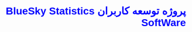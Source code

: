 <h1>
<p dir = "rtl", style = "color:blue; font-family:Arial;">
پروژه توسعه کاربران <bdi> BlueSky Statistics SoftWare </bdi>
</p>
</h1>
